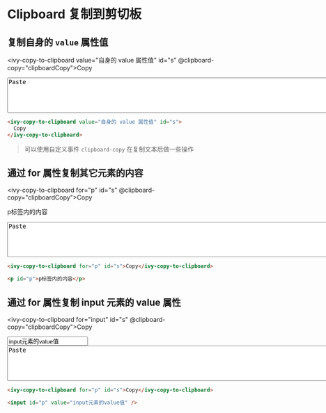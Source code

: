 # Clipboard 复制到剪切板

## 复制自身的 `value` 属性值

<ivy-copy-to-clipboard value="自身的 value 属性值" id="s" @clipboard-copy="clipboardCopy">Copy</ivy-copy-to-clipboard>

<textarea value="Paste" rows="5" cols="100">Paste</textarea>

```html
<ivy-copy-to-clipboard value="自身的 value 属性值" id="s">
  Copy
</ivy-copy-to-clipboard>
```

> 可以使用自定义事件 `clipboard-copy` 在复制文本后做一些操作

## 通过 for 属性复制其它元素的内容

<ivy-copy-to-clipboard for="p" id="s" @clipboard-copy="clipboardCopy">Copy</ivy-copy-to-clipboard>

<p id="p">p标签内的内容</p>

<textarea value="Paste" rows="5" cols="100">Paste</textarea>

```html
<ivy-copy-to-clipboard for="p" id="s">Copy</ivy-copy-to-clipboard>

<p id="p">p标签内的内容</p>
```

## 通过 for 属性复制 input 元素的 value 属性

<ivy-copy-to-clipboard for="input" id="s" @clipboard-copy="clipboardCopy">Copy</ivy-copy-to-clipboard>

<input id="input" value="input元素的value值"/>

<textarea value="Paste" rows="5" cols="100">Paste</textarea>

```html
<ivy-copy-to-clipboard for="p" id="s">Copy</ivy-copy-to-clipboard>

<input id="p" value="input元素的value值" />
```

<script setup>
import { message } from '@ivy-design/ce'
const clipboardCopy = (ev) => {
    console.log(ev)
    message.success("Copied! content is " + ev.detail)
}
</script>
